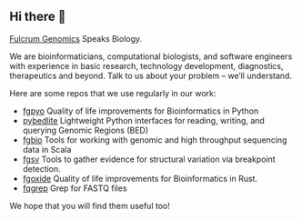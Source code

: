 ## Hi there 👋 

[Fulcrum Genomics](https://fulcrumgenomics.com/) Speaks Biology.

We are bioinformaticians, computational biologists, and software engineers with experience in basic research, technology development, diagnostics, therapeutics and beyond. Talk to us about your problem – we’ll understand.


Here are some repos that we use regularly in our work:

* [fgpyo](https://github.com/fulcrumgenomics/fgpyo) Quality of life improvements for Bioinformatics in Python
* [pybedlite](https://github.com/fulcrumgenomics/pybedlite) Lightweight Python interfaces for reading, writing, and querying Genomic Regions (BED)
* [fgbio](https://github.com/fulcrumgenomics/fgpyo) Tools for working with genomic and high throughput sequencing data in Scala
* [fgsv](https://github.com/fulcrumgenomics/fgsv) Tools to gather evidence for structural variation via breakpoint detection.
* [fgoxide](https://github.com/fulcrumgenomics/fgoxide) Quality of life improvements for Bioinformatics in Rust.
* [fqgrep](https://github.com/fulcrumgenomics/fqgrep) Grep for FASTQ files

We hope that you will find them useful too!

<!--

**Here are some ideas to get you started:**

🙋‍♀️ A short introduction - what is your organization all about?
🌈 Contribution guidelines - how can the community get involved?
👩‍💻 Useful resources - where can the community find your docs? Is there anything else the community should know?
🍿 Fun facts - what does your team eat for breakfast?
🧙 Remember, you can do mighty things with the power of [Markdown](https://docs.github.com/github/writing-on-github/getting-started-with-writing-and-formatting-on-github/basic-writing-and-formatting-syntax)
-->

